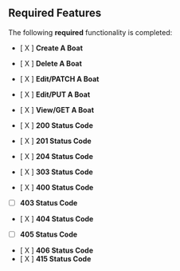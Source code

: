 ## Required Features

The following **required** functionality is completed:

- [ X ] **Create A Boat**
- [ X ] **Delete A Boat**
- [ X ] **Edit/PATCH A Boat**
- [ X ] **Edit/PUT A Boat**
- [ X ] **View/GET A Boat**


- [ X ] **200 Status Code**
- [ X ] **201 Status Code**
- [ X ] **204 Status Code**
- [ X ] **303 Status Code**
- [ X ] **400 Status Code**
- [  ] **403 Status Code**
- [ X ] **404 Status Code**
- [  ] **405 Status Code**
- [ X ] **406 Status Code**
- [ X ] **415 Status Code**

